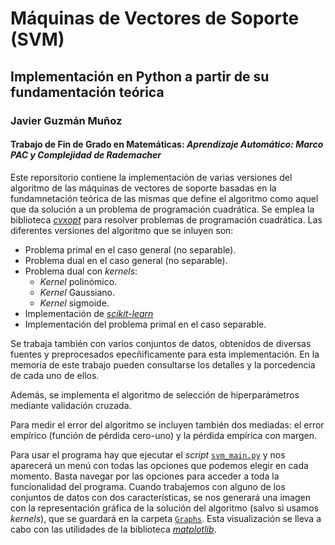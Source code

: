 # Máquinas de Vectores de Soporte (SVM)
## Implementación en Python a partir de su fundamentación teórica
### Javier Guzmán Muñoz
#### Trabajo de Fin de Grado en Matemáticas: _Aprendizaje Automático: Marco PAC y Complejidad de Rademacher_

Este reporsitorio contiene la implementación de varias versiones del algoritmo de las máquinas de vectores de soporte basadas en la fundamnetación teórica de las mismas que define el algoritmo como aquel que da solución a un problema de programación cuadrática. Se emplea la biblioteca [_cvxopt_](https://cvxopt.org/) para resolver problemas de programación cuadrática. Las diferentes versiones del algoritmo que se inluyen son:
- Problema primal en el caso general (no separable).
- Problema dual en el caso general (no separable).
- Problema dual con _kernels_:
  + _Kernel_ polinómico.
  + _Kernel_ Gaussiano.
  + _Kernel_ sigmoide.
- Implementación de [_scikit-learn_](https://scikit-learn.org/stable/modules/generated/sklearn.svm.SVC.html)
- Implementación del problema primal en el caso separable.

Se trabaja también con varios conjuntos de datos, obtenidos de diversas fuentes y preprocesados epecñificamente para esta implementación. En la memoria de este trabajo pueden consultarse los detalles y la porcedencia de cada uno de ellos.

Además, se implementa el algoritmo de selección de hiperparámetros mediante validación cruzada.

Para medir el error del algoritmo se incluyen también dos mediadas: el error empírico (función de pérdida cero-uno) y la pérdida empírica con margen.

Para usar el programa hay que ejecutar el _script_ [`svm_main.py`](https://github.com/javigm98/SVM/blob/main/svm_main.py) y nos aparecerá un menú con todas las opciones que podemos elegir en cada momento. Basta navegar por las opciones para acceder a toda la funcionalidad del programa. Cuando trabajemos con alguno de los conjuntos de datos con dos características, se nos generará una imagen con la representación gráfica de la solución del algoritmo (salvo si usamos _kernels_), que se guardará en la carpeta [`Graphs`](https://github.com/javigm98/SVM/tree/main/Graphs). Esta visualización se lleva a cabo con las utilidades de la biblioteca [_matplotlib_](https://matplotlib.org/stable/api/_as_gen/matplotlib.pyplot.bar.html).
